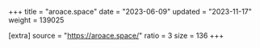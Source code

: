+++
title = "aroace.space"
date = "2023-06-09"
updated = "2023-11-17"
weight = 139025

[extra]
source = "https://aroace.space/"
ratio = 3
size = 136
+++
